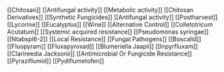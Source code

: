 [[Chitosan]]
[[Antifungal activity]]
[[Metabolic activity]]
[[Chitosan Derivatives]]
[[Synthetic Fungicides]]
[[Antifungal activity]]
[[Postharvest]]
[[Lycorine]]
[[Eucalyptus]]
[[Wine]]
[[Alternative Control]]
[[Colletotricum Acutatum]]
[[Systemic acquired resistance]]
[[Pseudomonas syringae]]
[[Ntabspl6-2]]
[[Local Resistance]]
[[Fungal Pathogens]]
[[Boscalid]]
[[Fluopyram]]
[[Fluxapyroxad]]
[[Blumeriella Jaapii]]
[[Inpyrfluxam]]
[[Clarireedia Jacksonii]]
[[Antimicrobial Or Fungicide Resistance]]
[[Pyraziflumid]]
[[Pydiflumetofen]]
